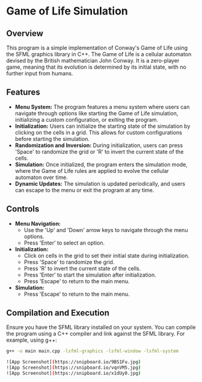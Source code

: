 # Game of Life Simulation

## Overview
This program is a simple implementation of Conway's Game of Life using the SFML graphics library in C++. The Game of Life is a cellular automaton devised by the British mathematician John Conway. It is a zero-player game, meaning that its evolution is determined by its initial state, with no further input from humans.

## Features
- **Menu System:** The program features a menu system where users can navigate through options like starting the Game of Life simulation, initializing a custom configuration, or exiting the program.
- **Initialization:** Users can initialize the starting state of the simulation by clicking on the cells in a grid. This allows for custom configurations before starting the simulation.
- **Randomization and Inversion:** During initialization, users can press 'Space' to randomize the grid or 'R' to invert the current state of the cells.
- **Simulation:** Once initialized, the program enters the simulation mode, where the Game of Life rules are applied to evolve the cellular automaton over time.
- **Dynamic Updates:** The simulation is updated periodically, and users can escape to the menu or exit the program at any time.

## Controls
- **Menu Navigation:**
  - Use the 'Up' and 'Down' arrow keys to navigate through the menu options.
  - Press 'Enter' to select an option.
- **Initialization:**
  - Click on cells in the grid to set their initial state during initialization.
  - Press 'Space' to randomize the grid.
  - Press 'R' to invert the current state of the cells.
  - Press 'Enter' to start the simulation after initialization.
  - Press 'Escape' to return to the main menu.
- **Simulation:**
  - Press 'Escape' to return to the main menu.

## Compilation and Execution
Ensure you have the SFML library installed on your system. You can compile the program using a C++ compiler and link against the SFML library. For example, using g++:

```bash
g++ -o main main.cpp -lsfml-graphics -lsfml-window -lsfml-system

![App Screenshot](https://snipboard.io/9BS1Fu.jpg)
![App Screenshot](https://snipboard.io/vqnVM5.jpg)
![App Screenshot](https://snipboard.io/x1dUy0.jpg)
